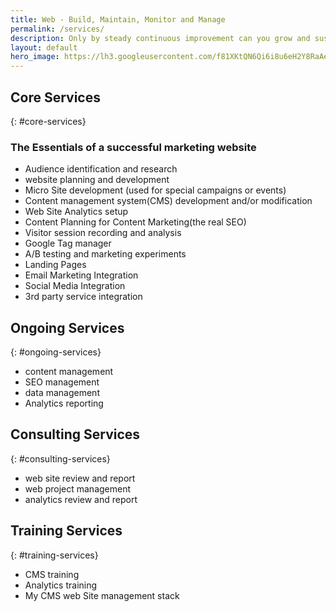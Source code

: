 ```yaml
---
title: Web - Build, Maintain, Monitor and Manage
permalink: /services/
description: Only by steady continuous improvement can you grow and sustain your organisation
layout: default
hero_image: https://lh3.googleusercontent.com/f81XKtQN6Qi6i8u6eH2Y8RaAebqBxNOELdwRmq1B7LWbT4SNnGPUXtKJDP-Ktrk7ORoUCon6zpIMThfYLz0=w1200-h500-c-rj-e30
---
```


## Core Services
{: #core-services}
### The Essentials of a successful marketing website
- Audience identification and research
- website planning and development
- Micro Site development (used for special campaigns or events)
- Content management system(CMS) development and/or modification
- Web Site Analytics setup
- Content Planning for Content Marketing(the real SEO)
- Visitor session recording and analysis
- Google Tag manager
- A/B testing and marketing experiments
- Landing Pages
- Email Marketing Integration
- Social Media Integration
- 3rd party service integration

## Ongoing Services
{: #ongoing-services}
- content management
- SEO management
- data management
- Analytics reporting


## Consulting Services
{: #consulting-services}
- web site review and report
- web project management
- analytics review and report

## Training Services
{: #training-services}
 - CMS training
 - Analytics training
 - My CMS web Site management stack